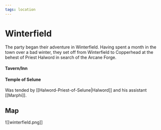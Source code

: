 ```yaml
---
tags: location
---
```

# Winterfield
The party began their adventure in Winterfield. Having spent a month in the town over a bad winter, they set off from Winterfield to Copperhead at the behest of Priest Halword in search of the Arcane Forge.
#### Tavern/Inn

#### Temple of Selune
Was tended by [[Halword-Priest-of-Selune|Halword]] and his assistant [[Marphi]].

## Map
![[winterfield.png]]